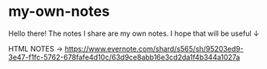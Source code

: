 # my-own-notes
 Hello there! The notes I share are my own notes. I hope that will be useful ↓

HTML NOTES → https://www.evernote.com/shard/s565/sh/95203ed9-3e47-f1fc-5762-678fafe4d10c/63d9ce8abb16e3cd2da1f4b344a1027a
